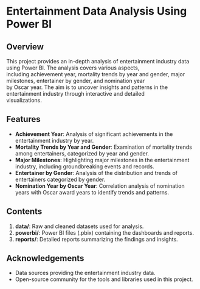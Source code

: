 # Entertainment Data Analysis Using Power BI

## Overview

This project provides an in-depth analysis of entertainment industry data using Power BI. The analysis covers various aspects, <br>including achievement year, mortality trends by year and gender, major milestones, entertainer by gender, and nomination year<br>
by Oscar year. The aim is to uncover insights and patterns in the entertainment industry through interactive and detailed <br>visualizations.

## Features

- **Achievement Year**: Analysis of significant achievements in the entertainment industry by year.
- **Mortality Trends by Year and Gender**: Examination of mortality trends among entertainers, categorized by year and gender.
- **Major Milestones**: Highlighting major milestones in the entertainment industry, including groundbreaking events and records.
- **Entertainer by Gender**: Analysis of the distribution and trends of entertainers categorized by gender.
- **Nomination Year by Oscar Year**: Correlation analysis of nomination years with Oscar award years to identify trends and patterns.

## Contents

1. **data/**: Raw and cleaned datasets used for analysis.
2. **powerbi/**: Power BI files (.pbix) containing the dashboards and reports.
3. **reports/**: Detailed reports summarizing the findings and insights.

## Acknowledgements

- Data sources providing the entertainment industry data.
- Open-source community for the tools and libraries used in this project.
